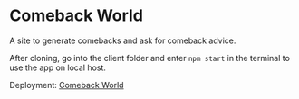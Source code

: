 # Comeback World
 A site to generate comebacks and ask for comeback advice.

After cloning, go into the client folder and enter `npm start` in the terminal to use the app on local host.

Deployment: [Comeback World](https://bit.ly/3gUgpoe)
